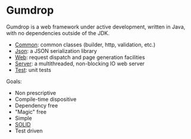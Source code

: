 # Gumdrop

Gumdrop is a web framework under active development, written in Java, with no dependencies outside of the JDK.

* [Common](gumdrop.common): common classes (builder, http, validation, etc.)
* [Json](gumdrop.json): a JSON serialization library
* [Web](gumdrop.web): request dispatch and page generation facilities
* [Server](gumdrop.server): a multithreaded, non-blocking IO web server
* [Test](gumdrop.test): unit tests

Goals:

* Non prescriptive
* Compile-time dispositive
* Dependency free
* "Magic" free
* Simple
* [SOLID](https://en.wikipedia.org/wiki/SOLID_(object-oriented_design))
* Test driven
